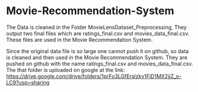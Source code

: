 # Movie-Recommendation-System


The Data is cleaned in the Folder MovieLensDataset_Preprocessing, They output two final files which are ratings_final.csv and movies_data_final.csv. These files are used in the Movie Recommendation System.

Since the original data file is so large one cannot push it on github, so data is cleaned and then used in the Movie Recommendation System. They are pushed on github with the name ratings_final.csv and movies_data_final.csv. The that folder is uploaded on google at the link: https://drive.google.com/drive/folders/1prFo3LGfErslzkv1FiD1MX2jjZ_o-LC9?usp=sharing